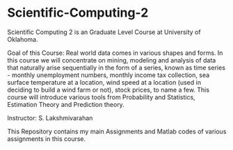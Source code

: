 # Scientific-Computing-2

Scientific Computing 2 is an Graduate Level Course at University of Oklahoma.

Goal of this Course: 
Real world data comes in various shapes and forms. In this course we will concentrate on
mining, modeling and analysis of data that naturally arise sequentially in the form of a series,
known as time series - monthly unemployment numbers, monthly income tax collection, sea
surface temperature at a location, wind speed at a location (used in deciding to build a wind farm
or not), stock prices, to name a few. This course will introduce various tools from Probability
and Statistics, Estimation Theory and Prediction theory. 

Instructor: S. Lakshmivarahan

This Repository contains my main Assignments and Matlab codes of various assignments in this course.
